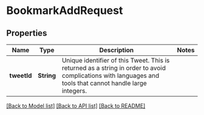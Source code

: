 # BookmarkAddRequest

## Properties
Name | Type | Description | Notes
------------ | ------------- | ------------- | -------------
**tweetId** | **String** | Unique identifier of this Tweet. This is returned as a string in order to avoid complications with languages and tools that cannot handle large integers. | 

[[Back to Model list]](../README.md#documentation-for-models) [[Back to API list]](../README.md#documentation-for-api-endpoints) [[Back to README]](../README.md)


